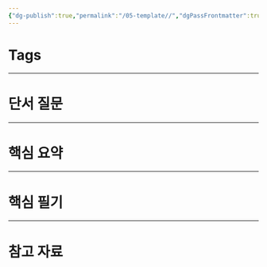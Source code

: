```yaml
---
{"dg-publish":true,"permalink":"/05-template//","dgPassFrontmatter":true}
---
```


# Tags

---
# 단서 질문

---
# 핵심 요약

---
# 핵심 필기

---
# 참고 자료






